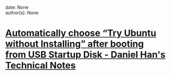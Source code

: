 
date: None  
author(s): None  

# [Automatically choose “Try Ubuntu without Installing” after booting from USB Startup Disk - Daniel Han's Technical Notes](https://sites.google.com/site/xiangyangsite/home/technical-tips/linux-unix/common-tips/automatically-choose-try-ubuntu-without-installing-after-booting-from-usb-startup-disk)



